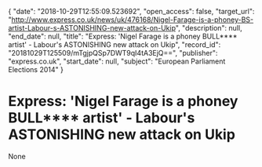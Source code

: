 {
  "date": "2018-10-29T12:55:09.523692", 
  "open_access": false, 
  "target_url": "http://www.express.co.uk/news/uk/476168/Nigel-Farage-is-a-phoney-BS-artist-Labour-s-ASTONISHING-new-attack-on-Ukip", 
  "description": null, 
  "end_date": null, 
  "title": "Express: 'Nigel Farage is a phoney BULL**** artist' - Labour's ASTONISHING new attack on Ukip", 
  "record_id": "20181029T125509/mTgjpQSp7DWT9qI4tA3EjQ==", 
  "publisher": "express.co.uk", 
  "start_date": null, 
  "subject": "European Parliament Elections 2014"
}

# Express: 'Nigel Farage is a phoney BULL**** artist' - Labour's ASTONISHING new attack on Ukip

None